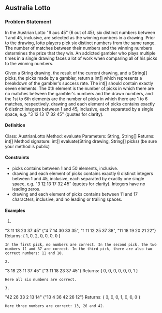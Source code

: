 ## Australia Lotto
### Problem Statement

In the Austrian Lotto "6 aus 45" (6 out of 45), six distinct numbers between 1 and 45, inclusive, are selected as the winning numbers in a drawing. Prior to the drawing, lotto players pick six distinct numbers from the same range. The number of matches between their numbers and the winning numbers determines the prize that they win. An addicted gambler who plays multiple times in a single drawing faces a lot of work when comparing all of his picks to the winning numbers.



Given a String drawing, the result of the current drawing, and a String[] picks, the picks made by a gambler, return a int[] which represents a breakdown of the gambler's success rate. The int[] should contain exactly seven elements. The 0th element is the number of picks in which there are no matches between the gambler's numbers and the drawn numbers, and the 1st to 6th elements are the number of picks in which there are 1 to 6 matches, respectively. drawing and each element of picks contains exactly 6 distinct integers between 1 and 45, inclusive, each separated by a single space, e.g. "3 12 13 17 32 45" (quotes for clarity).

#### Definition

Class:	AustrianLotto
Method:	evaluate
Parameters:	String, String[]
Returns:	int[]
Method signature:	int[] evaluate(String drawing, String[] picks)
(be sure your method is public)


#### Constraints
-	picks contains between 1 and 50 elements, inclusive.
-	drawing and each element of picks contains exactly 6 distinct integers between 1 and 45, inclusive, each separated by exactly one single space, e.g. "3 12 13 17 32 45" (quotes for clarity). Integers have no leading zeros.
-	drawing and each element of picks contains between 11 and 17 characters, inclusive, and no leading or trailing spaces.

#### Examples
1.
   ```
"3 11 18 23 37 45"
{"4 7 14 30 33 35", "1 11 12 25 37 38", "11 18 19 20 21 22"}
Returns: { 1,  0,  2,  0,  0,  0,  0 }
```
In the first pick, no numbers are correct. In the second pick, the two numbers 11 and 37 are correct. In the third pick, there are also two correct numbers: 11 and 18.

2.
   ```  	
"3 18 23 11 37 45"
{"3 11 18 23 37 45"}
Returns: { 0,  0,  0,  0,  0,  0,  1 }
```
Here all six numbers are correct.

3.
   ```
"42 26 33 2 13 14"
{"13 4 36 42 26 12"}
Returns: { 0,  0,  0,  1,  0,  0,  0 }
```
Here three numbers are correct: 13, 26 and 42.
